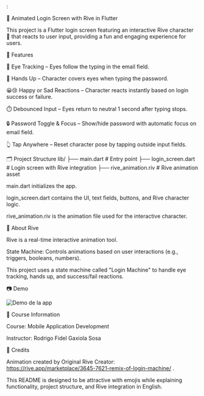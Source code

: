 
:

🎉 Animated Login Screen with Rive in Flutter

This project is a Flutter login screen featuring an interactive Rive character 🐻 that reacts to user input, providing a fun and engaging experience for users.

🌟 Features

👀 Eye Tracking – Eyes follow the typing in the email field.

🙈 Hands Up – Character covers eyes when typing the password.

😀😢 Happy or Sad Reactions – Character reacts instantly based on login success or failure.

⏱️ Debounced Input – Eyes return to neutral 1 second after typing stops.

🔒 Password Toggle & Focus – Show/hide password with automatic focus on email field.

👆 Tap Anywhere – Reset character pose by tapping outside input fields.

🗂 Project Structure
lib/
├── main.dart             # Entry point
├── login_screen.dart     # Login screen with Rive integration
├── rive_animation.riv    # Rive animation asset


main.dart initializes the app.

login_screen.dart contains the UI, text fields, buttons, and Rive character logic.

rive_animation.riv is the animation file used for the interactive character.

🎨 About Rive

Rive
 is a real-time interactive animation tool.

State Machine: Controls animations based on user interactions (e.g., triggers, booleans, numbers).

This project uses a state machine called "Login Machine" to handle eye tracking, hands up, and success/fail reactions.

📷 Demo

![Demo de la app](/osito.gif)

🏫 Course Information

Course: Mobile Application Development

Instructor: Rodrigo Fidel Gaxiola Sosa

🔗 Credits

Animation created by Original Rive Creator: https://rive.app/marketplace/3645-7621-remix-of-login-machine/
.

This README is designed to be attractive with emojis while explaining functionality, project structure, and Rive integration in English.